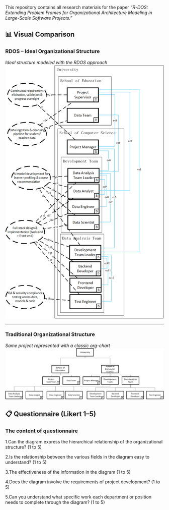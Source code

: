 This repository contains all research materials for the paper *“R-DOS: Extending Problem Frames for Organizational Architecture Modeling in Large-Scale Software Projects.”*

## 📊 Visual Comparison

### RDOS – Ideal Organizational Structure
*Ideal structure modeled with the RDOS approach*  
![Ideal Organizational Structure](https://raw.githubusercontent.com/Anony-hub567/R-DOS/main/images/Ideal_Organizational_Structure.png)

---

### Traditional Organizational Structure
*Same project represented with a classic org-chart*  
![Traditional Organizational Structure](https://raw.githubusercontent.com/Anony-hub567/R-DOS/main/images/Traditional_Organizational_Structure.png)

## 📋 Questionnaire (Likert 1–5)

### The content of questionnaire 

1.Can the diagram express the hierarchical relationship of the organizational structure? (1 to 5)

2.Is the relationship between the various fields in the diagram easy to understand? (1 to 5)

3.The effectiveness of the information in the diagram (1 to 5)

4.Does the diagram involve the requirements of project development? (1 to 5)

5.Can you understand what specific work each department or position needs to complete through the diagram? (1 to 5)

